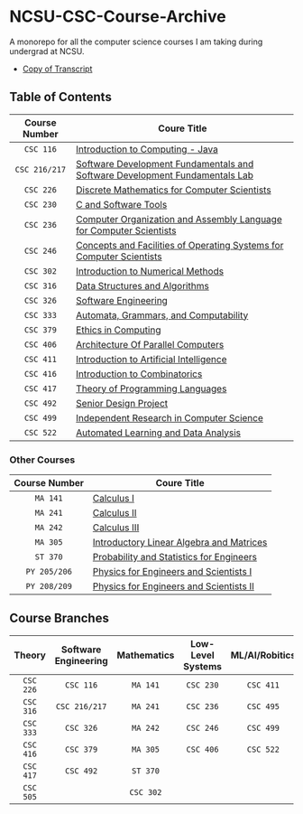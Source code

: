 # NCSU-CSC-Course-Archive
 A monorepo for all the computer science courses I am taking during undergrad at NCSU.
 - [Copy of Transcript]()
## Table of Contents
| Course Number   | Coure Title |
| :-------------: | -----------------------------------------------------------------------------------|
| `CSC 116` | [Introduction to Computing - Java](https://github.com/nick-Sutton/NCSU-CSC-Course-Archive/blob/main/Courses/CSC-116/CSC-116.md) |
| `CSC 216/217` | [Software Development Fundamentals and Software Development Fundamentals Lab](https://github.com/nick-Sutton/NCSU-CSC-Course-Archive/blob/main/Courses/CSC-216-and-217/CSC-216-and-217.md) |
| `CSC 226` | [Discrete Mathematics for Computer Scientists](https://github.com/nick-Sutton/NCSU-CSC-Course-Archive/blob/main/Courses/CSC-226/CSC-226.md) |
| `CSC 230` | [C and Software Tools](https://github.com/nick-Sutton/NCSU-CSC-Course-Archive/blob/main/Courses/CSC-230/CSC-230.md) |
| `CSC 236` | [Computer Organization and Assembly Language for Computer Scientists](https://github.com/nick-Sutton/NCSU-CSC-Course-Archive/blob/main/Courses/CSC-236/CSC-236.md) |
| `CSC 246` | [Concepts and Facilities of Operating Systems for Computer Scientists](https://github.com/nick-Sutton/NCSU-CSC-Course-Archive/blob/main/Courses/CSC-246/CSC-246.md) |
| `CSC 302` | [Introduction to Numerical Methods](https://github.com/nick-Sutton/NCSU-CSC-Course-Archive/blob/main/Courses/CSC-302/CSC-302.md) |
| `CSC 316` | [Data Structures and Algorithms](https://github.com/nick-Sutton/NCSU-CSC-Course-Archive/blob/main/Courses/CSC-316/CSC-316.md) |
| `CSC 326` | [Software Engineering](https://github.com/nick-Sutton/NCSU-CSC-Course-Archive/blob/main/Courses/CSC-326/CSC-326.md) |
| `CSC 333` | [Automata, Grammars, and Computability](https://github.com/nick-Sutton/NCSU-CSC-Course-Archive/blob/main/Courses/CSC-333/CSC-333.md) |
| `CSC 379` | [Ethics in Computing](https://github.com/nick-Sutton/NCSU-CSC-Course-Archive/blob/main/Courses/CSC-379/CSC-379.md) |
| `CSC 406` | [Architecture Of Parallel Computers ](https://github.com/nick-Sutton/NCSU-CSC-Course-Archive/blob/main/Courses/CSC-406/CSC-406.md) |
| `CSC 411` | [Introduction to Artificial Intelligence](https://github.com/nick-Sutton/NCSU-CSC-Course-Archive/blob/main/Courses/CSC-411/CSC-411.md) |
| `CSC 416` | [Introduction to Combinatorics](https://github.com/nick-Sutton/NCSU-CSC-Course-Archive/blob/main/Courses/CSC-416/CSC-417.md) |
| `CSC 417` | [Theory of Programming Languages](https://github.com/nick-Sutton/NCSU-CSC-Course-Archive/blob/main/Courses/CSC-417/CSC-417.md) |
| `CSC 492` | [Senior Design Project](https://github.com/nick-Sutton/NCSU-CSC-Course-Archive/blob/main/Courses/CSC-492/CSC-492.md) |
| `CSC 499` | [Independent Research in Computer Science](https://github.com/nick-Sutton/NCSU-CSC-Course-Archive/blob/main/Courses/CSC-499/CSC-499.md) |
| `CSC 522` | [Automated Learning and Data Analysis](https://github.com/nick-Sutton/NCSU-CSC-Course-Archive/blob/main/Courses/CSC-522/CSC-522.md) |

### Other Courses
| Course Number   | Coure Title |
| :-------------: | -----------------------------------------------------------------------------------| 
| `MA 141` | [Calculus I](https://github.com/nick-Sutton/NCSU-CSC-Course-Archive/blob/main/Courses/Other-Courses/MA-141.md)  |
| `MA 241` | [Calculus II](https://github.com/nick-Sutton/NCSU-CSC-Course-Archive/blob/main/Courses/Other-Courses/MA-241.md) |
| `MA 242` | [Calculus III](https://github.com/nick-Sutton/NCSU-CSC-Course-Archive/blob/main/Courses/Other-Courses/MA-242.md) |
| `MA 305` | [Introductory Linear Algebra and Matrices](https://github.com/nick-Sutton/NCSU-CSC-Course-Archive/blob/main/Courses/Other-Courses/MA-305.md)|
| `ST 370` | [Probability and Statistics for Engineers](https://github.com/nick-Sutton/NCSU-CSC-Course-Archive/blob/main/Courses/Other-Courses/ST-370.md)|
| `PY 205/206` | [Physics for Engineers and Scientists I](https://github.com/nick-Sutton/NCSU-CSC-Course-Archive/blob/main/Courses/Other-Courses/PY-205.md)|
| `PY 208/209` | [Physics for Engineers and Scientists II](https://github.com/nick-Sutton/NCSU-CSC-Course-Archive/blob/main/Courses/Other-Courses/PY-208.md)|


## Course Branches

| Theory | Software Engineering | Mathematics | Low-Level Systems | ML/AI/Robitics |
| :----: | :------------------: | :---------: | :---------------: | :------------: |
| `CSC 226` | `CSC 116` | `MA 141` | `CSC 230` | `CSC 411` |
| `CSC 316` | `CSC 216/217` | `MA 241` | `CSC 236` | `CSC 495` |
| `CSC 333` | `CSC 326` | `MA 242` | `CSC 246` | `CSC 499` |
| `CSC 416` |  `CSC 379` | `MA 305` | `CSC 406` | `CSC 522`
| `CSC 417` |  `CSC 492` | `ST 370` | |
| `CSC 505` | | `CSC 302` |
